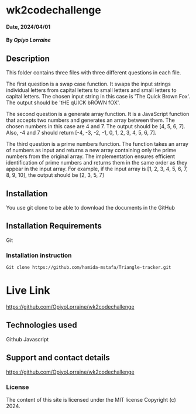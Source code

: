 # wk2codechallenge
#### Date, 2024/04/01

#### By *Opiyo Lorraine*

## Description
This folder contains three files with three different questions in each file.

The first question is a swap case function. It swaps the input strings individual letters from capital letters to small letters and small letters to capital letters. The chosen input string in this case is 'The Quick Brown Fox'. The output should be 'tHE qUICK bROWN fOX'. 

The second question is a generate array function. It is a JavaScript function that accepts two numbers and generates an array between them. The chosen numbers in this case are 4 and 7. The output should be [4, 5, 6, 7]. Also, -4 and 7 should return [-4, -3, -2, -1, 0, 1, 2, 3, 4, 5, 6, 7].

The third question is a prime numbers function. The function takes an array of numbers as input and returns a new array containing only the prime numbers from the original array. The implementation ensures efficient identification of prime numbers and returns them in the same order as they appear in the input array. For example, if the input array is [1, 2, 3, 4, 5, 6, 7, 8, 9, 10], the output should be [2, 3, 5, 7]
## Installation
You use git clone to be able to download the documents in the GitHub

## Installation Requirements
Git

### Installation instruction
```
Git clone https://github.com/hamida-mstafa/Triangle-tracker.git

```

# Live Link
https://github.com/OpiyoLorraine/wk2codechallenge

## Technologies used
Github
Javascript

## Support and contact details
https://github.com/OpiyoLorraine/wk2codechallenge

### License
The content of this site is licensed under the MIT license
Copyright (c) 2024.
